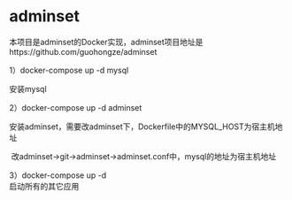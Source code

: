 # adminset
本项目是adminset的Docker实现，adminset项目地址是https://github.com/guohongze/adminset

1）docker-compose up -d mysql

  安装mysql
  
2）docker-compose up -d adminset

  安装adminset，需要改adminset下，Dockerfile中的MYSQL_HOST为宿主机地址
  
  改adminset->git->adminset->adminset.conf中，mysql的地址为宿主机地址
  
3）docker-compose up -d
    
  启动所有的其它应用
